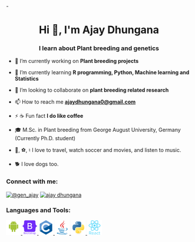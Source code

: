 -<h1 align="center">Hi 👋, I'm Ajay Dhungana</h1>
<h3 align="center">I learn about Plant breeding and genetics</h3>

- 🔭 I’m currently working on **Plant breeding projects**

- 🌱 I’m currently learning **R programming, Python, Machine learning and Statistics**

- 👯 I’m looking to collaborate on **plant breeding related research**

- 📫 How to reach me **ajaydhungana0@gmail.com**

- ⚡ ☕  Fun fact **I do like coffee**
- 🎓 M.Sc. in Plant breeding from George August University, Germany (Currently Ph.D. student)
- 🚀, ⚽, ♮ I love to travel, watch soccer and movies, and listen to music.
-  🐕 I love dogs too.


<h3 align="left">Connect with me:</h3>
<p align="left">
<a href="https://twitter.com/@gen_ajay" target="blank"><img align="center" src="https://raw.githubusercontent.com/rahuldkjain/github-profile-readme-generator/master/src/images/icons/Social/twitter.svg" alt="@gen_ajay" height="30" width="40" /></a>
<a href="https://fb.com/ajay dhungana" target="blank"><img align="center" src="https://raw.githubusercontent.com/rahuldkjain/github-profile-readme-generator/master/src/images/icons/Social/facebook.svg" alt="ajay dhungana" height="30" width="40" /></a>
</p>

<h3 align="left">Languages and Tools:</h3>
<p align="left"> <a href="https://developer.android.com" target="_blank" rel="noreferrer"> <img src="https://raw.githubusercontent.com/devicons/devicon/master/icons/android/android-original-wordmark.svg" alt="android" width="40" height="40"/> </a> <a href="https://getbootstrap.com" target="_blank" rel="noreferrer"> <img src="https://raw.githubusercontent.com/devicons/devicon/master/icons/bootstrap/bootstrap-plain-wordmark.svg" alt="bootstrap" width="40" height="40"/> </a> <a href="https://www.cprogramming.com/" target="_blank" rel="noreferrer"> <img src="https://raw.githubusercontent.com/devicons/devicon/master/icons/c/c-original.svg" alt="c" width="40" height="40"/> </a> <a href="https://www.java.com" target="_blank" rel="noreferrer"> <img src="https://raw.githubusercontent.com/devicons/devicon/master/icons/java/java-original.svg" alt="java" width="40" height="40"/> </a> <a href="https://www.python.org" target="_blank" rel="noreferrer"> <img src="https://raw.githubusercontent.com/devicons/devicon/master/icons/python/python-original.svg" alt="python" width="40" height="40"/> </a> <a href="https://reactjs.org/" target="_blank" rel="noreferrer"> <img src="https://raw.githubusercontent.com/devicons/devicon/master/icons/react/react-original-wordmark.svg" alt="react" width="40" height="40"/> </a> </p>
